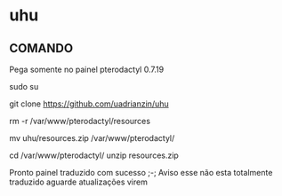 # uhu

## COMANDO 

Pega somente no painel pterodactyl 0.7.19



sudo su

git clone https://github.com/uadrianzin/uhu

rm -r /var/www/pterodactyl/resources

mv uhu/resources.zip /var/www/pterodactyl/

cd /var/www/pterodactyl/
unzip resources.zip

Pronto painel traduzido com sucesso ;-;
Aviso esse não esta totalmente traduzido aguarde atualizações virem
